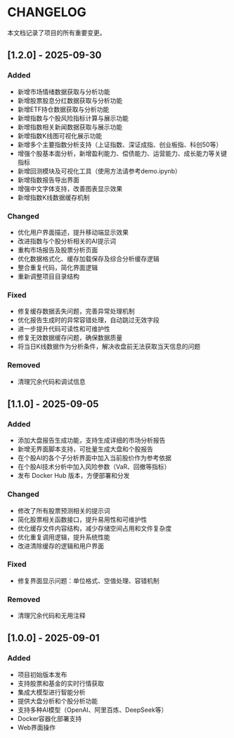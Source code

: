# CHANGELOG

本文档记录了项目的所有重要变更。

## [1.2.0] - 2025-09-30

### Added

- 新增市场情绪数据获取与分析功能
- 新增股票股息分红数据获取与分析功能
- 新增ETF持仓数据获取与分析功能
- 新增指数与个股风险指标计算与展示功能
- 新增指数相关新闻数据获取与展示功能
- 新增指数K线图可视化展示功能
- 新增多个主要指数分析支持（上证指数、深证成指、创业板指、科创50等）
- 增强个股基本面分析，新增盈利能力、偿债能力、运营能力、成长能力等关键指标
- 新增回测模块及可视化工具（使用方法请参考demo.ipynb）
- 新增指数报告导出界面
- 增强中文字体支持，改善图表显示效果
- 新增指数K线数据缓存机制

### Changed

- 优化用户界面描述，提升移动端显示效果
- 改进指数与个股分析相关的AI提示词
- 重构市场报告及股票分析页面
- 优化数据格式化、缓存加载保存及综合分析缓存逻辑
- 整合重复代码，简化界面逻辑
- 重新调整项目目录结构

### Fixed

- 修复缓存数据丢失问题，完善异常处理机制
- 优化报告生成时的异常容错处理，自动跳过无效字段
- 进一步提升代码可读性和可维护性
- 修复无效数据缓存问题，确保数据质量
- 将当日K线数据作为分析条件，解决收盘前无法获取当天信息的问题

### Removed

- 清理冗余代码和调试信息


## [1.1.0] - 2025-09-05

### Added

- 添加大盘报告生成功能，支持生成详细的市场分析报告
- 新增无界面脚本支持，可批量生成大盘和个股报告
- 在个股AI的各个子分析界面中加入当前股价作为参考依据
- 在个股AI技术分析中加入风险参数（VaR、回撤等指标）
- 发布 Docker Hub 版本，方便部署和分发

### Changed

- 修改了所有股票预测相关的提示词
- 简化股票相关函数接口，提升易用性和可维护性
- 优化缓存文件内容结构，减少存储空间占用和文件复杂度
- 优化重复调用逻辑，提升系统性能
- 改进清除缓存的逻辑和用户界面

### Fixed

- 修复界面显示问题：单位格式、空值处理、容错机制

### Removed

- 清理冗余代码和无用注释


## [1.0.0] - 2025-09-01

### Added

- 项目初始版本发布
- 支持股票和基金的实时行情获取
- 集成大模型进行智能分析
- 提供大盘分析和个股分析功能
- 支持多种AI模型（OpenAI、阿里百炼、DeepSeek等）
- Docker容器化部署支持
- Web界面操作
